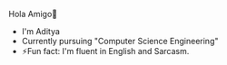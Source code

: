 Hola Amigo👋
- I'm Aditya 
- Currently pursuing "Computer Science Engineering"
- ⚡Fun fact: I'm fluent in English and Sarcasm.


